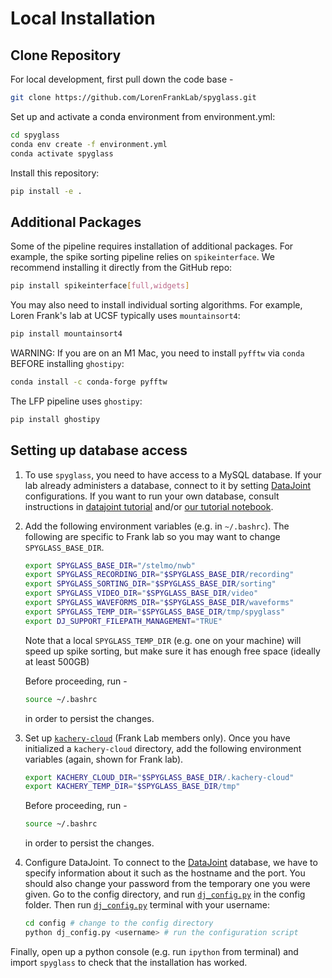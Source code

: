 # Local Installation

## Clone Repository

For local development, first pull down the code base -

```bash
git clone https://github.com/LorenFrankLab/spyglass.git
```

Set up and activate a conda environment from environment.yml:

```bash
cd spyglass
conda env create -f environment.yml
conda activate spyglass
```

Install this repository:

```bash
pip install -e .
```

## Additional Packages

Some of the pipeline requires installation of additional packages. For example,
the spike sorting pipeline relies on `spikeinterface`. We recommend installing
it directly from the GitHub repo:

```bash
pip install spikeinterface[full,widgets]
```

You may also need to install individual sorting algorithms. For example, Loren
Frank's lab at UCSF typically uses `mountainsort4`:

```bash
pip install mountainsort4
```

WARNING: If you are on an M1 Mac, you need to install `pyfftw` via `conda`
BEFORE installing `ghostipy`:

```bash
conda install -c conda-forge pyfftw
```

The LFP pipeline uses `ghostipy`:

```bash
pip install ghostipy
```

## Setting up database access

1. To use `spyglass`, you need to have access to a MySQL database. If your lab
   already administers a database, connect to it by setting
   [DataJoint](https://www.datajoint.org/) configurations. If you want to run
   your own database, consult instructions in [datajoint tutorial](https://tutorials.datajoint.org/setting-up/get-database.html)
   and/or [our tutorial notebook](../notebooks/docker_mysql_tutorial.ipynb).

2. Add the following environment variables (e.g. in `~/.bashrc`). The following
   are specific to Frank lab so you may want to change `SPYGLASS_BASE_DIR`.

   ```bash
   export SPYGLASS_BASE_DIR="/stelmo/nwb"
   export SPYGLASS_RECORDING_DIR="$SPYGLASS_BASE_DIR/recording"
   export SPYGLASS_SORTING_DIR="$SPYGLASS_BASE_DIR/sorting"
   export SPYGLASS_VIDEO_DIR="$SPYGLASS_BASE_DIR/video"
   export SPYGLASS_WAVEFORMS_DIR="$SPYGLASS_BASE_DIR/waveforms"
   export SPYGLASS_TEMP_DIR="$SPYGLASS_BASE_DIR/tmp/spyglass"
   export DJ_SUPPORT_FILEPATH_MANAGEMENT="TRUE"
   ```

   Note that a local `SPYGLASS_TEMP_DIR` (e.g. one on your machine) will speed
   up spike sorting, but make sure it has enough free space (ideally at least
   500GB)

   Before proceeding, run -

   ```bash
   source ~/.bashrc
   ```

   in order to persist the changes.

3. Set up [`kachery-cloud`](https://github.com/flatironinstitute/kachery-cloud)
   (Frank Lab members only). Once you have initialized a `kachery-cloud`
   directory, add the following environment variables (again, shown for Frank
   lab).

   ```bash
   export KACHERY_CLOUD_DIR="$SPYGLASS_BASE_DIR/.kachery-cloud"
   export KACHERY_TEMP_DIR="$SPYGLASS_BASE_DIR/tmp"
   ```

   Before proceeding, run -

   ```bash
   source ~/.bashrc
   ```

   in order to persist the changes.

4. Configure DataJoint. To connect to the
   [DataJoint](https://www.datajoint.org/) database, we have to specify
   information about it such as the hostname and the port. You should also
   change your password from the temporary one you were given. Go to the config
   directory, and run
   [`dj_config.py`](https://github.com/LorenFrankLab/spyglass/blob/master/config/dj_config.py)
   in the config folder. Then run
   [`dj_config.py`](https://github.com/LorenFrankLab/spyglass/blob/master/config/dj_config.py)
   terminal with your username:

   ```bash
   cd config # change to the config directory
   python dj_config.py <username> # run the configuration script
   ```

Finally, open up a python console (e.g. run `ipython` from terminal) and import
`spyglass` to check that the installation has worked.
